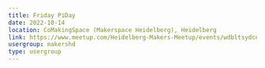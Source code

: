 ```yaml
---
title: Friday PiDay
date: 2022-10-14
location: CoMakingSpace (Makerspace Heidelberg), Heidelberg
link: https://www.meetup.com/Heidelberg-Makers-Meetup/events/wdbltsydcnbsb/
usergroup: makershd
type: usergroup
---
```

